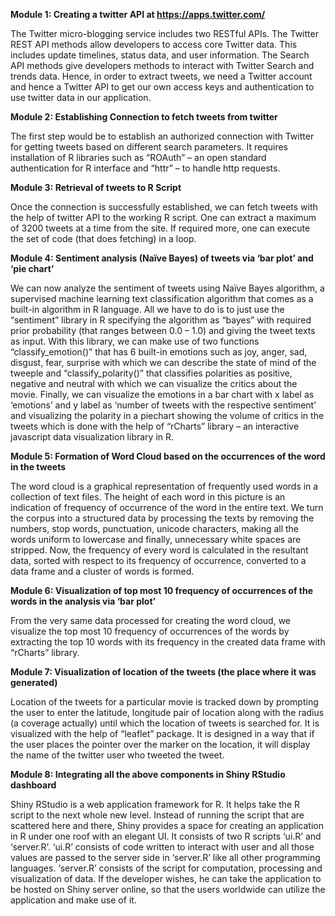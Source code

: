 
**Module 1: Creating a twitter API at https://apps.twitter.com/**

The Twitter micro-blogging service includes two RESTful APIs. The Twitter REST API methods allow developers to access core 
Twitter data. This includes update timelines, status data, and user information. The Search API methods give developers methods 
to interact with Twitter Search and trends data. Hence, in order to extract tweets, we need a Twitter account and hence a Twitter 
API to get our own access keys and authentication to use twitter data in our application.

**Module 2: Establishing Connection to fetch tweets from twitter**

The first step would be to establish an authorized connection with Twitter for getting tweets based on different search parameters. 
It requires installation of R libraries such as “ROAuth” – an open standard authentication for R interface and “httr” – to handle 
http requests.

**Module 3: Retrieval of tweets to R Script**

Once the connection is successfully established, we can fetch tweets with the help of twitter API to the working R script. One 
can extract a maximum of 3200 tweets at a time from the site. If required more, one can execute the set of code 
(that does fetching) in a loop.

**Module 4: Sentiment analysis (Naïve Bayes) of tweets via ‘bar plot’ and ‘pie chart’**

We can now analyze the sentiment of tweets using Naïve Bayes algorithm, a supervised machine learning text classification 
algorithm that comes as a built-in algorithm in R language. All we have to do is to just use the “sentiment” library in R 
specifying the algorithm as “bayes” with required prior probability (that ranges between 0.0 – 1.0) and giving the tweet texts 
as input. With this library, we can make use of two functions “classify_emotion()” that has 6 built-in emotions such as joy, 
anger, sad, disgust, fear, surprise with which we can describe the state of mind of the tweeple and “classify_polarity()” 
that classifies polarities as positive, negative and neutral with which we can visualize the critics about the movie. Finally, 
we can visualize the emotions in a bar chart with x label as ‘emotions’ and y label as ‘number of tweets with the 
respective sentiment’ and visualizing the polarity in a piechart showing the volume of critics in the tweets which is done with 
the help of “rCharts” library – an interactive javascript data visualization library in R.

**Module 5: Formation of Word Cloud based on the occurrences of the word in the tweets**

The word cloud is a graphical representation of frequently used words in a collection of text files. The height of each word in 
this picture is an indication of frequency of occurrence of the word in the entire text. We turn the corpus into a structured data 
by processing the texts by removing the numbers, stop words, punctuation, unicode characters, making all the words uniform 
to lowercase and finally, unnecessary white spaces are stripped. Now, the frequency of every word is calculated in the resultant 
data, sorted with respect to its frequency of occurrence, converted to a data frame and a cluster of words is formed.  

**Module 6: Visualization of top most 10 frequency of occurrences of the words in the analysis via ‘bar plot’**

From the very same data processed for creating the word cloud, we visualize the top most 10 frequency of occurrences of the words 
by extracting the top 10 words with its frequency in the created data frame with “rCharts” library.

**Module 7: Visualization of location of the tweets (the place where it was generated)**

Location of the tweets for a particular movie is tracked down by prompting the user to enter the latitude, longitude pair of 
location along with the radius (a coverage actually) until which the location of tweets is searched for. It is visualized with 
the help of “leaflet” package. It is designed in a way that if the user places the pointer over the marker on the location, it 
will display the name of the twitter user who tweeted the tweet.

**Module 8: Integrating all the above components in Shiny RStudio dashboard**

Shiny RStudio is a web application framework for R. It helps take the R script to the next whole new level. Instead of running 
the script that are scattered here and there, Shiny provides a space for creating an application in R under one roof with an 
elegant UI. It consists of two R scripts ‘ui.R’ and ‘server.R’. ‘ui.R’ consists of code written to interact with user and all 
those values are passed to the server side in ‘server.R’ like all other programming languages. ‘server.R’ consists of the script 
for computation, processing and visualization of data. If the developer wishes, he can take the application to be hosted on 
Shiny server online, so that the users worldwide can utilize the application and make use of it.
